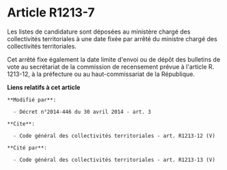 # Article R1213-7

Les listes de candidature sont déposées au ministère chargé des collectivités territoriales à une date fixée par arrêté du
ministre chargé des collectivités territoriales. 

Cet arrêté fixe également la date limite d'envoi ou de dépôt des bulletins de vote au secrétariat de la commission de
recensement prévue à l'article R. 1213-12, à la préfecture ou au haut-commissariat de la République.

**Liens relatifs à cet article**

	**Modifié par**:

	  - Décret n°2014-446 du 30 avril 2014 - art. 3

	**Cite**:

	  - Code général des collectivités territoriales - art. R1213-12 (V)

	**Cité par**:

	  - Code général des collectivités territoriales - art. R1213-13 (V)

